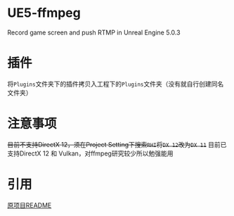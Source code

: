 # UE5-ffmpeg
Record game screen and push RTMP in Unreal Engine 5.0.3

# 插件
将`Plugins`文件夹下的插件拷贝入工程下的`Plugins`文件夹（没有就自行创建同名文件夹）

# 注意事项
~~目前不支持DirectX 12，须在Project Setting下搜索`RHI`将`DX 12`改为`DX 11`~~
目前已支持DirectX 12 和 Vulkan，对ffmpeg研究较少所以勉强能用

# 引用
[原项目README](./README_old.md)
